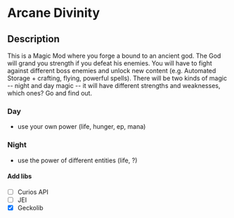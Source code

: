 # Arcane Divinity

Description
--
This is a Magic Mod where you forge a bound to an ancient god.
The God will grand you strength if you defeat his enemies. You will have to fight against different boss enemies and unlock new content (e.g. Automated Storage + crafting, flying, powerful spells).
There will be two kinds of magic -- night and day magic -- it will have different strengths and weaknesses, which ones? Go and find out. 

### Day
- use your own power (life, hunger, ep, mana) 

### Night
- use the power of different entities (life, ?)

#### Add libs
- [ ] Curios API
- [ ] JEI
- [x] Geckolib 
